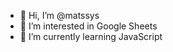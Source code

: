 - 👋 Hi, I’m @matssys
- 👀 I’m interested in Google Sheets
- 🌱 I’m currently learning JavaScript

<!---
matssys/matssys is a ✨ special ✨ repository because its `README.md` (this file) appears on your GitHub profile.
You can click the Preview link to take a look at your changes.
--->
